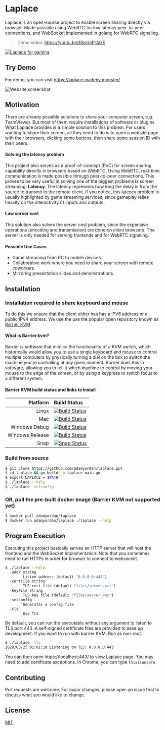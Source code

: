 # Laplace

Laplace is an open-source project to enable screen sharing directly via browser.
Made possible using WebRTC for low latency peer-to-peer connections, and WebSocket implemented in golang for WebRTC signaling.

> Demo video: https://youtu.be/E8cUaPrAlzE

[![Laplace for gaming](./doc/laplace-for-gaming.png)](https://youtu.be/E8cUaPrAlzE)


## Try Demo

For demo, you can visit https://laplace.madeby.monster/

![Website screenshot](./doc/screenshot-website.png)


## Motivation

There are already possible solutions to share your computer screen, e.g. TeamViewer.
But most of them require installations of software or plugins.
What Laplace provides is a simple solution to this problem.
For users wanting to share their screen, all they need to do is to open a website page with their browsers, clicking some buttons, then share some session ID with their peers.

#### Solving the latency problem

This project also serves as a proof-of-concept (PoC) for screen sharing capability directly in browsers based on WebRTC.
Using WebRTC, real-time communication is made possible through peer-to-peer connections.
This proves to be very useful in solving one of the biggest problems is screen streaming: **Latency**. 
The latency represents how long the delay is from the source to transmit to the remote client.
If you notice, this latency problem is usually highlighted by game streaming services, since gameplay relies heavily on the interactivity of inputs and outputs.


#### Low server cost 
This solution also solves the server cost problem, since the expensive operations (encoding and transmission) are done on client browsers.
The server is only needed for serving frontends and for WebRTC signaling.


#### Possible Use Cases

- Game streaming from PC to mobile devices.
- Collaborative work where you need to share your screen with remote coworkers.
- Mirroring presentation slides and demonstrations.


## Installation


### Installation required to share keyboard and mouse
To do this we ensure that the client either has has a IPV6 
address or a public IPV4 address. 
We use the use the popular open repository known as [Barrier KVM](https://github.com/debauchee/barrier). 

#### What is Barrier kvm?

Barrier is software that mimics the functionality of a KVM switch, which historically would allow you to use a single keyboard and mouse to control multiple computers by physically turning a dial on the box to switch the machine you're controlling at any given moment. Barrier does this in software, allowing you to tell it which machine to control by moving your mouse to the edge of the screen, or by using a keypress to switch focus to a different system.

#### Barrier KVM build status and links to install 
|Platform       |Build Status|
|            --:|:--         |
|Linux          |[![Build Status](https://dev.azure.com/debauchee/Barrier/_apis/build/status/debauchee.barrier?branchName=master&jobName=Linux%20Build)](https://dev.azure.com/debauchee/Barrier/_build/latest?definitionId=1&branchName=master)|
|Mac            |[![Build Status](https://dev.azure.com/debauchee/Barrier/_apis/build/status/debauchee.barrier?branchName=master&jobName=Mac%20Build)](https://dev.azure.com/debauchee/Barrier/_build/latest?definitionId=1&branchName=master)|
|Windows Debug  |[![Build Status](https://dev.azure.com/debauchee/Barrier/_apis/build/status/debauchee.barrier?branchName=master&jobName=Windows%20Build&configuration=Windows%20Build%20Debug)](https://dev.azure.com/debauchee/Barrier/_build/latest?definitionId=1&branchName=master)|
|Windows Release|[![Build Status](https://dev.azure.com/debauchee/Barrier/_apis/build/status/debauchee.barrier?branchName=master&jobName=Windows%20Build&configuration=Windows%20Build%20Release%20with%20Release%20Installer)](https://dev.azure.com/debauchee/Barrier/_build/latest?definitionId=1&branchName=master)|
|Snap           |[![Snap Status](https://build.snapcraft.io/badge/debauchee/barrier.svg)](https://build.snapcraft.io/user/debauchee/barrier)|


### Build from source

```bash
$ git clone https://github.com/adamyordan/laplace.git
$ cd laplace && go build -o laplace main.go
$ export LAPLACE = $PATH
$ ./laplace --help
$ ./laplace -setconfig 
```

### OR, pull the pre-built docker image (Barrier KVM not supported yet) 

```bash
$ docker pull adamyordan/laplace
$ docker run adamyordan/laplace ./laplace --help
```


## Program Execution

Executing this project basically serves an HTTP server that will host the frontend and the WebSocket implementation.
Note that you sometimes need to run HTTPs in order for browser to connect to websocket.

```bash
$ ./laplace --help
  -addr string
    	Listen address (default "0.0.0.0:443")
  -certFile string
    	TLS cert file (default "files/server.crt")
  -keyFile string
    	TLS key file (default "files/server.key")
  -setconfig
    	Generates a config file
  -tls
    	Use TLS
```

By default, you can run the executable without any argument to listen to TLS port 443.
A self-signed certificate files are provided to ease up development. If you want to run 
with barrier KVM. Run as non-root. 

```bash
$ ./laplace -tls
2020/03/25 01:01:10 Listening on TLS: 0.0.0.0:443
```

You can then open https://localhost:443/ to view Laplace page.
You may need to add certificate exceptions. In Chrome, you can type `thisisunsafe`.



## Contributing

Pull requests are welcome. For major changes, please open an issue first to discuss what you would like to change.


## License

[MIT](https://choosealicense.com/licenses/mit/)
